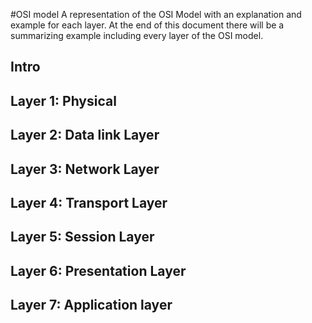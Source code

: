 #OSI model
A representation of the OSI Model with an explanation and example for each layer. At the end of this document there will be a summarizing example including every layer of the OSI model.

## Intro


## Layer 1: Physical

## Layer 2: Data link Layer

## Layer 3: Network Layer

## Layer 4: Transport Layer

## Layer 5: Session Layer

## Layer 6: Presentation Layer

## Layer 7: Application layer
